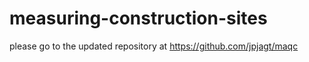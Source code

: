 # measuring-construction-sites
please go to the updated repository at https://github.com/jpjagt/maqc
